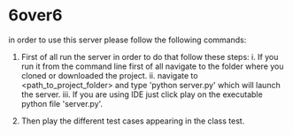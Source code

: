 # 6over6

in order to use this server please follow the following commands:

1. First of all run the server in order to do that follow these steps: 
i. If you run it from the command line first of all navigate to the folder where you cloned or downloaded the project. 
ii. navigate to <path_to_project_folder> and type 'python server.py' which will launch the server.
iii. If you are using IDE just click play on the executable python file 'server.py'.

2. Then play the different test cases appearing in the class test.
